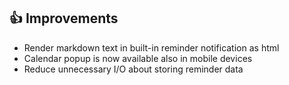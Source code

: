 ## 👍 Improvements

- Render markdown text in built-in reminder notification as html
- Calendar popup is now available also in mobile devices
- Reduce unnecessary I/O about storing reminder data
